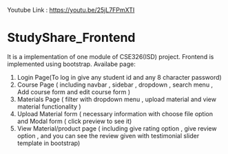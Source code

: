 Youtube Link : https://youtu.be/25jL7FPmXTI
# StudyShare_Frontend
It is a implementation of one module of CSE326(ISD) project.
Frontend is implemented using bootstrap.
Availabe page:
1. Login Page(To log in give any student id and any 8 character password)
2. Course Page ( including navbar , sidebar , dropdown , search menu , Add course form and edit course form )
3. Materials Page ( filter with dropdown menu , upload material and view material functionality )
4. Upload Material form ( necessary information with choose file option and Modal form ( click preview to see it)
5. View Material/product page ( including give rating option , give review option , and you can see the review given with testimonial slider template in bootstrap)
